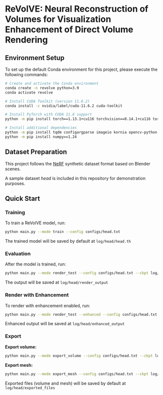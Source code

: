 # ReVolVE: Neural Reconstruction of Volumes for Visualization Enhancement of Direct Volume Rendering

## Environment Setup
To set up the default Conda environment for this project, please execute the following commands:
```bash
# Create and activate the Conda environment
conda create -n revolve python=3.9
conda activate revolve

# Install CUDA Toolkit (version 11.6.2)
conda install -c nvidia/label/cuda-11.6.2 cuda-toolkit

# Install PyTorch with CUDA 11.6 support
python -m pip install torch==1.13.1+cu116 torchvision==0.14.1+cu116 torchaudio==0.13.1 --extra-index-url https://download.pytorch.org/whl/cu116

# Install additional dependencies
python -m pip install tqdm configargparse imageio kornia opencv-python scipy plyfile scikit-image lpips
python -m pip install numpy==1.24
```

## Dataset Preparation
This project follows the [NeRF](https://www.matthewtancik.com/nerf) synthetic dataset format based on Blender scenes.

A sample dataset *head* is included in this repository for demonstration purposes.

## Quick Start

### Training

To train a ReVolVE model, run:

```bash
python main.py --mode train --config configs/head.txt
```

The trained model will be saved by default at `log/head/head.th`

### Evaluation

After the model is trained, run:

```bash
python main.py --mode render_test --config configs/head.txt --ckpt log/head/head.th
```

The output will be saved at `log/head/render_output`

### Render with Enhancement

To render with enhancement enabled, run:

```bash
python main.py --mode render_test --enhanced --config configs/head.txt --ckpt log/head/head.th
```

Enhanced output will be saved at `log/head/enhanced_output`

### Export

**Export volume:**

```bash
python main.py --mode export_volume --config configs/head.txt --ckpt log/head/head.th
```

**Export mesh:**

```bash
python main.py --mode export_mesh --config configs/head.txt --ckpt log/head/head.th
```

Exported files (volume and mesh) will be saved by default at `log/head/exported_files`
